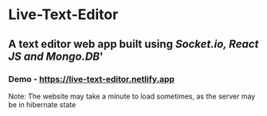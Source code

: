 # Live-Text-Editor

## A text editor web app built using **_Socket.io, React JS and Mongo.DB_**'

### Demo - https://live-text-editor.netlify.app

Note: The website may take a minute to load sometimes, as the server may be in hibernate state
